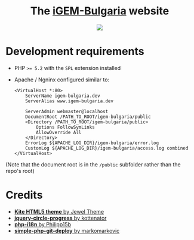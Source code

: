
<h1 align="center">The <a href="http://igem-bulgaria.com">iGEM-Bulgaria</a> website</h2>
<p align="center">
  <a href="http://igem-bulgaria.com" align="center"><img src="http://igem-bulgaria.com/assets/images/logo_small.png"/></a>
</p>

# Development requirements

- PHP `>= 5.2` with the `SPL` extension installed
- Apache / Ngninx configured similar to:

    ```
    <VirtualHost *:80>
        ServerName igem-bulgaria.dev
        ServerAlias www.igem-bulgaria.dev

        ServerAdmin webmaster@localhost
        DocumentRoot /PATH_TO_ROOT/igem-bulgaria/public
        <Directory /PATH_TO_ROOT/igem-bulgaria/public>
            Options FollowSymLinks
            AllowOverride All
        </Directory>
        ErrorLog ${APACHE_LOG_DIR}/igem-bulgaria/error.log
        CustomLog ${APACHE_LOG_DIR}/igem-bulgaria/access.log combined
    </VirtualHost>
    ```
(Note that the document root is in the `/public` subfolder rather than the repo's root)

# Credits

- [**Kite HTML5 theme** by Jewel Theme](https://jeweltheme.com/product/kite/)
- [**jquery-circle-progress** by kottenator](https://github.com/kottenator/jquery-circle-progress)
- [**php-i18n** by Philipp15b](https://github.com/Philipp15b/php-i18n)
- [**simple-php-git-deploy** by markomarkovic](https://github.com/markomarkovic/simple-php-git-deploy)
